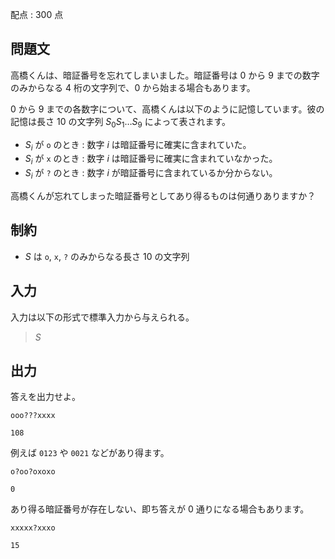配点 : $300$ 点

## 問題文

高橋くんは、暗証番号を忘れてしまいました。暗証番号は $0$ から $9$ までの数字のみからなる $4$ 桁の文字列で、$0$ から始まる場合もあります。

$0$ から $9$ までの各数字について、高橋くんは以下のように記憶しています。彼の記憶は長さ $10$ の文字列 $S_0S_1 \ldots S_9$ によって表されます。

- $S_i$ が `o` のとき : 数字 $i$ は暗証番号に確実に含まれていた。
- $S_i$ が `x` のとき : 数字 $i$ は暗証番号に確実に含まれていなかった。
- $S_i$ が `?` のとき : 数字 $i$ が暗証番号に含まれているか分からない。

高橋くんが忘れてしまった暗証番号としてあり得るものは何通りありますか？

## 制約

- $S$ は `o`, `x`, `?` のみからなる長さ $10$ の文字列

## 入力

入力は以下の形式で標準入力から与えられる。

> $S$

## 出力

答えを出力せよ。

```input1
ooo???xxxx
```

```output1
108
```

例えば `0123` や `0021` などがあり得ます。

```input2
o?oo?oxoxo
```

```output2
0
```

あり得る暗証番号が存在しない、即ち答えが $0$ 通りになる場合もあります。

```input3
xxxxx?xxxo
```

```output3
15
```
